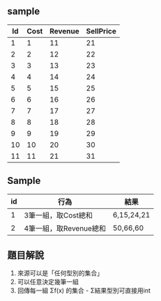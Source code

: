 ## sample

| Id  | Cost |  Revenue | SellPrice |
|---  |---   | ---      | ---        |
| 1   | 1    | 11       | 21        |
| 2   | 2    | 12       | 22        |
| 3   | 3    | 13       | 23        |
| 4   | 4    | 14       | 24        |
| 5   | 5    | 15       | 25        |
| 6   | 6    | 16       | 26        |
| 7   | 7    | 17       | 27        |
| 8   | 8    | 18       | 28        |
| 9   | 9    | 19       | 29        |
| 10  | 10   | 20       | 30        |
| 11  | 11   | 21       | 31        |


## Sample

| id |   行為   |  結果 |
|---  |---   | ---      |
|  1 |  3筆一組，取Cost總和     | 6,15,24,21 |
|  2 |  4筆一組，取Revenue總和  | 50,66,60 |


## 題目解說

1. 來源可以是「任何型別的集合」
2. 可以任意決定幾筆一組
3. 回傳每一組 Σf(x) 的集合 - Σ結果型別可直接用int
